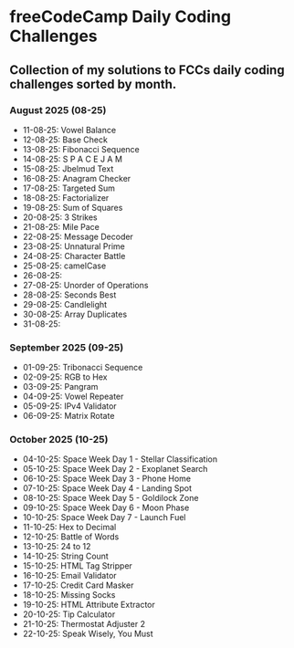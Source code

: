 # freeCodeCamp Daily Coding Challenges

## Collection of my solutions to FCCs daily coding challenges sorted by month.

### August 2025 (08-25)
- 11-08-25: Vowel Balance
- 12-08-25: Base Check
- 13-08-25: Fibonacci Sequence
- 14-08-25: S P A C E J A M
- 15-08-25: Jbelmud Text
- 16-08-25: Anagram Checker
- 17-08-25: Targeted Sum
- 18-08-25: Factorializer
- 19-08-25: Sum of Squares
- 20-08-25: 3 Strikes
- 21-08-25: Mile Pace
- 22-08-25: Message Decoder
- 23-08-25: Unnatural Prime
- 24-08-25: Character Battle
- 25-08-25: camelCase
- 26-08-25:
- 27-08-25: Unorder of Operations
- 28-08-25: Seconds Best
- 29-08-25: Candlelight
- 30-08-25: Array Duplicates
- 31-08-25:

### September 2025 (09-25)
- 01-09-25: Tribonacci Sequence
- 02-09-25: RGB to Hex
- 03-09-25: Pangram
- 04-09-25: Vowel Repeater
- 05-09-25: IPv4 Validator
- 06-09-25: Matrix Rotate

### October 2025 (10-25)
- 04-10-25: Space Week Day 1 - Stellar Classification
- 05-10-25: Space Week Day 2 - Exoplanet Search
- 06-10-25: Space Week Day 3 - Phone Home
- 07-10-25: Space Week Day 4 - Landing Spot
- 08-10-25: Space Week Day 5 - Goldilock Zone
- 09-10-25: Space Week Day 6 - Moon Phase
- 10-10-25: Space Week Day 7 - Launch Fuel
- 11-10-25: Hex to Decimal
- 12-10-25: Battle of Words
- 13-10-25: 24 to 12
- 14-10-25: String Count
- 15-10-25: HTML Tag Stripper
- 16-10-25: Email Validator
- 17-10-25: Credit Card Masker
- 18-10-25: Missing Socks
- 19-10-25: HTML Attribute Extractor
- 20-10-25: Tip Calculator
- 21-10-25: Thermostat Adjuster 2
- 22-10-25: Speak Wisely, You Must